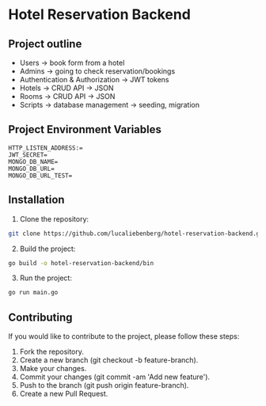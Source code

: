 # Hotel Reservation Backend

## Project outline
- Users -> book form from a hotel
- Admins -> going to check reservation/bookings
- Authentication & Authorization -> JWT tokens
- Hotels -> CRUD API -> JSON
- Rooms -> CRUD API -> JSON
- Scripts -> database management -> seeding,  migration

## Project Environment Variables
```
HTTP_LISTEN_ADDRESS:=
JWT_SECRET=
MONGO_DB_NAME=
MONGO_DB_URL=
MONGO_DB_URL_TEST=
```

## Installation

1. Clone the repository:
```bash
git clone https://github.com/lucaliebenberg/hotel-reservation-backend.git
```

2. Build the project:
  ```bash
  go build -o hotel-reservation-backend/bin
  ```

3. Run the project:
  ```bash
  go run main.go 
  ```
## Contributing
If you would like to contribute to the project, please follow these steps:
  1. Fork the repository.
  2. Create a new branch (git checkout -b feature-branch).
  3. Make your changes.
  4. Commit your changes (git commit -am 'Add new feature').
  5. Push to the branch (git push origin feature-branch).
  6. Create a new Pull Request.
